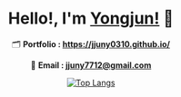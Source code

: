 
<div align=center>

# Hello!, I'm [Yongjun!](https://jjuny0310.github.io) 👋

🗂 **Portfolio : https://jjuny0310.github.io/**

📧 **Email : jjuny7712@gmail.com**

  
[![Top Langs](https://github-readme-stats.vercel.app/api/top-langs/?username=jjuny0310&layout=compact&theme=dracula)](https://github.com/metleeha)
</div>
